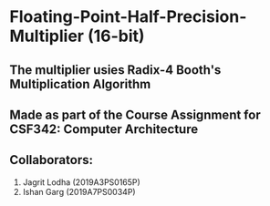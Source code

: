 # Floating-Point-Half-Precision-Multiplier (16-bit)

## The multiplier usies Radix-4 Booth's Multiplication Algorithm

## Made as part of the Course Assignment for CSF342: Computer Architecture

## Collaborators:
1. Jagrit Lodha (2019A3PS0165P)
2. Ishan Garg (2019A7PS0034P)


